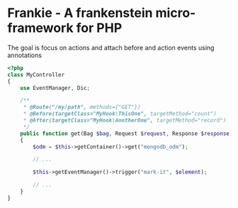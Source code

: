 # Frankie - A frankenstein micro-framework for PHP

The goal is focus on actions and attach before and action events using
annotations

```php
<?php
class MyController
{
    use EventManager, Dic;

    /**
     * @Route("/my/path", methods={"GET"})
     * @Before(targetClass="MyHook\ThisOne", targetMethod="count")
     * @After(targetClass="MyHook\AnotherOne", targetMethod="record")
     */
    public function get(Bag $bag, Request $request, Response $response)
    {
        $odm = $this->getContainer()->get("mongodb_odm");

        // ...

        $this->getEventManager()->trigger("mark-it", $element);

        // ...
    }
}

```
